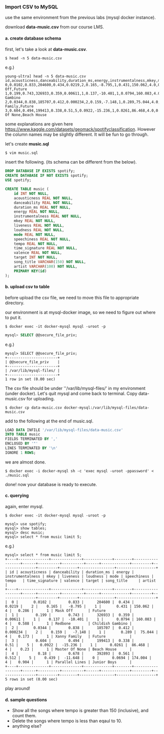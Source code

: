 ### Import CSV to MySQL

use the same environment from the previous labs (mysql docker instance).

download **data-music.csv** from our course LMS.

#### a. create database schema

first, let's take a look at **data-music.csv**. 

```shell
$ head -n 5 data-music.csv
```

e.g.)

```shell
young-ultra] head -n 5 data-music.csv
id,acousticness,danceability,duration_ms,energy,instrumentalness,mkey,mode,loudness,target,speechiness,tempo,time_signature,valence,target,song_title,artist
0,0.0102,0.833,204600,0.434,0.0219,2,0.165,-8.795,1,0.431,150.062,4.0,0.286,1,Mask Off,Future
1,0.199,0.743,326933,0.359,0.00611,1,0.137,-10.401,1,0.0794,160.083,4.0,0.588,1,Redbone,Childish Gambino
2,0.0344,0.838,185707,0.412,0.000234,2,0.159,-7.148,1,0.289,75.044,4.0,0.173,1,Xanny Family,Future
3,0.604,0.494,199413,0.338,0.51,5,0.0922,-15.236,1,0.0261,86.468,4.0,0.23,1,Master Of None,Beach House
```

some explanations are given here https://www.kaggle.com/datasets/geomack/spotifyclassification. However the column names may be slightly different. It will be fun to go through. 

let's create **music.sql**

```sh
$ vim music.sql
```

insert the following. (its schema can be different from the below).

```sql
DROP DATABASE IF EXISTS spotify;
CREATE DATABASE IF NOT EXISTS spotify;
USE spotify;

CREATE TABLE music ( 
	id INT NOT NULL,
	acousticness REAL NOT NULL,
	danceability REAL NOT NULL,
	duration_ms REAL NOT NULL,
	energy REAL NOT NULL,
	instrumentalness REAL NOT NULL,
	mkey REAL NOT NULL,
	liveness REAL NOT NULL,
	loudness REAL NOT NULL,
	mode REAL NOT NULL,
	speechiness REAL NOT NULL,
	tempo REAL NOT NULL,
	time_signature REAL NOT NULL,
	valence REAL NOT NULL,
	target INT NOT NULL,
	song_title VARCHAR(150) NOT NULL,
	artist VARCHAR(100) NOT NULL,
	PRIMARY KEY(id)
);
```

#### b. upload csv to table

before upload the csv file, we need to move this file to appropriate directory. 

our environment is at mysql-docker image, so we need to figure out where to put it. 

```shell
$ docker exec -it docker-mysql mysql -uroot -p
```

```sql
mysql> SELECT @@secure_file_priv;
```

e.g.)

```
mysql> SELECT @@secure_file_priv;
+-----------------------+
| @@secure_file_priv    |
+-----------------------+
| /var/lib/mysql-files/ |
+-----------------------+
1 row in set (0.00 sec)
```

The csv file should be under ''/var/lib/mysql-files/' in my environment (under docker). Let's quit mysql and come back to terminal. Copy data-music.csv for uploading.

```
$ docker cp data-music.csv docker-mysql:/var/lib/mysql-files/data-music.csv
```

add to the following at the end of music.sql.

```sql
LOAD DATA INFILE '/var/lib/mysql-files/data-music.csv' 
INTO TABLE music
FIELDS TERMINATED BY ',' 
ENCLOSED BY '"'
LINES TERMINATED BY '\n'
IGNORE 1 ROWS;
```

we are almost done.

```
$ docker exec -i docker-mysql sh -c 'exec mysql -uroot -ppassword' < ./music.sql
```

done! now your database is ready to execute.

#### c. querying 

again, enter mysql.

```
$ docker exec -it docker-mysql mysql -uroot -p
```

```
mysql> use spotify;
mysql> show tables;
mysql> desc music;
mysql> select * from music limit 5;
```

e.g.)

```
mysql> select * from music limit 5;
+----+--------------+--------------+-------------+--------+------------------+------+----------+----------+------+-------------+---------+----------------+---------+--------+----------------+------------------+
| id | acousticness | danceability | duration_ms | energy | instrumentalness | mkey | liveness | loudness | mode | speechiness | tempo   | time_signature | valence | target | song_title     | artist           |
+----+--------------+--------------+-------------+--------+------------------+------+----------+----------+------+-------------+---------+----------------+---------+--------+----------------+------------------+
|  0 |       0.0102 |        0.833 |      204600 |  0.434 |           0.0219 |    2 |    0.165 |   -8.795 |    1 |       0.431 | 150.062 |              4 |   0.286 |      1 | Mask Off       | Future           |
|  1 |        0.199 |        0.743 |      326933 |  0.359 |          0.00611 |    1 |    0.137 |  -10.401 |    1 |      0.0794 | 160.083 |              4 |   0.588 |      1 | Redbone        | Childish Gambino |
|  2 |       0.0344 |        0.838 |      185707 |  0.412 |         0.000234 |    2 |    0.159 |   -7.148 |    1 |       0.289 |  75.044 |              4 |   0.173 |      1 | Xanny Family   | Future           |
|  3 |        0.604 |        0.494 |      199413 |  0.338 |             0.51 |    5 |   0.0922 |  -15.236 |    1 |      0.0261 |  86.468 |              4 |    0.23 |      1 | Master Of None | Beach House      |
|  4 |         0.18 |        0.678 |      392893 |  0.561 |            0.512 |    5 |    0.439 |  -11.648 |    0 |      0.0694 | 174.004 |              4 |   0.904 |      1 | Parallel Lines | Junior Boys      |
+----+--------------+--------------+-------------+--------+------------------+------+----------+----------+------+-------------+---------+----------------+---------+--------+----------------+------------------+
5 rows in set (0.00 sec)
```

play around!

#### d. sample questions

- Show all the songs where tempo is greater than 150 (inclusive), and count them. 
- Delete the songs where tempo is less than eqaul to 10. 
- anything else? 